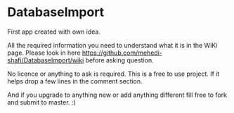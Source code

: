 # DatabaseImport
First app created with own idea.


All the required information you need to understand what it is in the WiKi page. Please look in here 
https://github.com/mehedi-shafi/DatabaseImport/wiki before asking question. 

No licence or anything to ask is required. 
This is a free to use project. If it helps drop a few lines in the comment section. 

And if you upgrade to anything new or add anything different fill free to fork and submit to master. :) 
